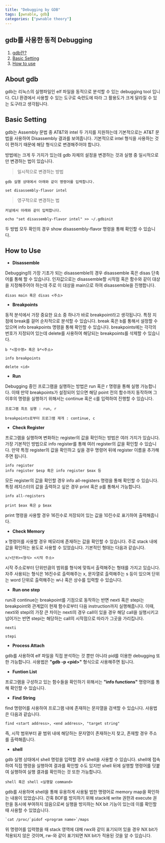 ```yaml
---
title: "Debugging by GDB"
tags: [pwnable, gdb]
categories: ["pwnable theory"]
---
```


gdb를 사용한 동적 Debugging
---------------------------

1. [gdb란?](#about-gdb)
2. [Basic Setting](#basic-setting)
3. [How to use](#how-to-use)

## About gdb

gdb는 리눅스의 실행파일인 elf 파일을 동적으로 분석할 수 있는 debugging tool 입니다. CLI 환경에서 사용할 수 있는 도구로 숙련도에 따라 그 활용도가 크게 달라질 수 있는 도구라고 생각됩니다.

## Basic Setting

gdb는 Assembly 문법 중 AT&T와 intel 두 가지를 지원하는데 기본적으로는 AT&T 문법을 사용하여 Disassembly 결과를 보여줍니다. 기본적으로 intel 형식을 사용하는 것이 편하기 때문에 해당 형식으로 변경해주어야 합니다.

방법에는 크게 두 가지가 있는데 gdb 자체의 설정을 변경하는 것과 실행 중 일시적으로만 변경하는 법이 있습니다.

> 일시적으로 변경하는 방법

```
gdb 실행 상태에서 아래와 같이 명령어를 입력합니다.

set disassembly-flavor intel
```

> 영구적으로 변경하는 법

```
커널에서 아래와 같이 입력합니다.

echo "set disassembly-flavor intel" >> ~/.gdbinit
```

두 방법 모두 확인의 경우 show disassembly-flavor 명령을 통해 확인할 수 있습니다.

## How to Use

- **Disassemble**

Debugging의 가장 기초가 되는 disassemble의 경우 disassemble 혹은 disas 단축어를 통해 할 수 있습니다. 인자값으로는 disassemble할 시작점 혹은 함수와 같이 대상을 지정해주어야 하는데 주로 이 대상을 main으로 하여 disassemble을 진행합니다. 

```
disas main 혹은 disas <주소>
```

- **Breakpoints**

동적 분석에서 가장 중요한 요소 중 하나가 바로 breakpoint라고 생각됩니다. 특정 지점에 break를 걸어 순차적으로 분석할 수 있습니다. break 혹은 b를 통해서 설정할 수 있으며 info breakpoints 명령을 통해 확인할 수 있습니다. breakpoints에는 각각의 번호가 지정되어 있는데 delete를 사용하여 해당되는 breakpoints를 삭제할 수 있습니다.

```
b *<함수명> 혹은 b*<주소>

info breakpoints

delete <id>
```

- **Run**

Debugging 중인 프로그램을 실행하는 방법은 run 혹은 r 명령을 통해 실행 가능합니다. 이때 만약 breakpoints가 설정되어 있으면 해당 point 전의 함수까지 동작하며 그 이후의 명령을 실행하기 위해서는 continue 혹은 c를 입력하여 진행할 수 있습니다.

```
프로그램 최초 실행 : run, r

breakpoints로부터 프로그램 재개 : continue, c
```

- **Check Register**

프로그램을 실행하며 변화하는 register의 값을 확인하는 방법은 여러 가지가 있습니다. 가장 기본적인 방법으로 info register를 통해 여러 register의 값을 확인할 수 있습니다. 만약 특정 register의 값을 확인하고 싶을 경우 명령어 뒤에 register 이름을 추가해주면 됩니다.

```
info register
info register $esp 혹은 info register $eax 등
```

모든 register의 값을 확인할 경우 info all-registers 명령을 통해 확인할 수 있습니다. 특정 레지스터의 값을 출력하고 싶은 경우 print 혹은 p를 통해서 가능합니다.

```
info all-registers

print $eax 혹은 p $eax
```

print 명령을 사용할 경우 16진수로 저장되어 있는 값을 10진수로 표기하여 출력해줍니다.

- **Check Memory**

x 명령어를 사용할 경우 메모리에 존재하는 값을 확인할 수 있습니다. 주로 stack 내에 값을 확인하는 용도로 사용할 수 있었습니다. 기본적인 형태는 다음과 같습니다.

```
x/<단위><형식> <시작 주소>
```

시작 주소로부터 단위만큼의 범위를 형식에 맞춰서 출력해주는 형태를 가지고 있습니다. 자주 사용되는 형식은 16진수로 출력해주는 x, 문자열로 출력해주는 s 등이 있으며 단위는 word 단위로 출력해주는 w나 혹은 상수를 입력할 수 있습니다.

- **Run one step**

run과 continue는 breakpoint를 기점으로 동작하는 반면 nexti 혹은 stepi는 breakpoint와 관계없이 현재 함수로부터 다음 instruction까지 실행해줍니다. 이때, nexti와 stepi의 가장 큰 차이는 nexti의 경우 call이 있을 경우 해당 call을 실행시키고 넘어가는 반면 stepi는 해당하는 call의 시작점으로 따라가 그곳을 가리킵니다.

```
nexti

stepi
```

- **Process Attach**

gdb를 사용하여 elf 파일을 직접 분석하는 것 뿐만 아니라 pid를 이용한 debugging 또한 가능합니다. 사용법은 **"gdb -p \<pid\>"** 형식으로 사용해주면 됩니다.

- **Funtion List**

프로그램을 구성하고 있는 함수들을 확인하기 위해서는 **"info functions"** 명령어를 통해 확인할 수 있습니다.

- **Find String**

find 명령어를 사용하여 프로그램 내에 존재하는 문자열을 검색할 수 있습니다. 사용법은 다음과 같습니다.

```
find <start address>, <end address>, "target string"
```

즉, 시작 범위부터 끝 범위 내에 해당하는 문자열이 존재하는지 찾고, 존재할 경우 주소를 출력해줍니다.

- **shell**

gdb 실행 상태에서 shell 명렁을 입력할 경우 shell을 사용할 수 있습니다. shell에 접속하여 직접 명령을 실행하여 결과를 확인할 수도 있지만 shell 뒤에 실행할 명령어를 덧붙여 실행하여 실행 결과를 확인하는 것 또한 가능합니다.

```
shell 혹은 shell <실행할 command>
```

gdb를 사용하며 shell을 통해 유용하게 사용될 법한 명령어로 memory map을 확인하는 내용이 있었습니다. 간혹 BOF를 방지하기 위해 stack에 write 권한과 execute 권한을 동시에 부여하지 않음으로써 실행을 방지하는 NX bit 기능이 있는데 이를 확인할 때 사용할 수 있었습니다.

```
`cat /proc/`pidof <program name>`/maps
```

위 명령어를 입력했을 때 stack 영역에 대해 rwx와 같이 표기되어 있을 경우 NX bit가 적용되지 않은 것이며, rw-와 같이 표기되면 NX bit가 적용된 것을 알 수 있습니다.
